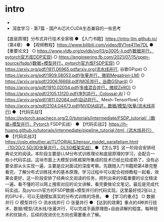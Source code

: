 # intro

-
- 深度学习 - 第7篇 - 国产Ai芯片CUDA生态兼容的一些思考

【底层原理】分布式并行技术全家桶
● 【入门书籍】https://intro-llm.github.io/ （第4章）
● 【视频教程】https://www.bilibili.com/video/BV1ve411w7DL
● 【重要论文】
○ https://www.vldb.org/pvldb/vol13/p3005-li.pdf(数据并行，pytorch官方库DDP实现)
○ https://engineering.fb.com/2021/07/15/open-source/fsdp/(数据+模型并行，pytorch官方库FSDP实现)
○ https://arxiv.org/pdf/1811.06965.pdfarxiv.org(流水线并行, 谷歌GPipe)
○ https://arxiv.org/pdf/1909.08053.pdf(张量并行，微软Megatron-LM)
○ https://arxiv.org/pdf/2006.16668.pdf(MOE并行，谷歌GShard)
○ https://arxiv.org/pdf/1910.02054.pdf(多维混合并行，微软ZeRO)
○ https://arxiv.org/pdf/2105.13120.pdf(序列并行，Colossal-AI )
○ https://arxiv.org/pdf/1811.02084.pdf(自动并行， Mesh-Tensorflow)
○ https://arxiv.org/pdf/2104.04473.pdf(NVIDIA综述，数据/模型/张量/流水线并行)
● 【代码实战1】https://pytorch.apachecn.org/2.0/tutorials/intermediate/FSDP_tutorial/（数据+模型并行，Pytorch FSDP实战）
● 【代码实战2】https://h-huang.github.io/tutorials/intermediate/pipeline_tutorial.html（流水线并行）
● 【代码实战3】https://oslo.eleuther.ai/TUTORIALS/tensor_model_parallelism.html（1D/2D/2.5D/3D张量并行，OLSO框架实战）
● 【怎么学】这一阶段会安排经典论文的阅读。本阶段主要是LLM分布式训练理论和底层原理的学习，会配合一些小代码实战。这块市面上大模型训练框架所集成的技术已经比较成熟了，没有必要全部从头实现一遍，主要是应对面试的深度考察。先跟随入门书籍把第4章完整看完，了解分布式训练技术的基本原理。学习过程中可以配合视频教程一起看，效果会更好。这一阶段安排了经典论文阅读的任务，把列出来的9篇重要的论文精读一遍，看不懂的可以网上搜索对应的论文讲解，看完要做论文笔记。最后是完成代码实战，及pytorch官方的FSDP数据+模型并行的代码实现。这里最好找2张以上的GPU卡，可以无缝模拟真实的分布式训练的场景。
● 【学习的重点】
○ 数据并行
○ 模型并行
○ 流水线并行
○ 张量并行
● 【达到的效果】重点的4种并行技术，数据/模型/流水线/张量并行，可以完成手画原理图+自由讲解的程度。每种技术的优缺点，后续的改进优化方向也需要重点了解。

